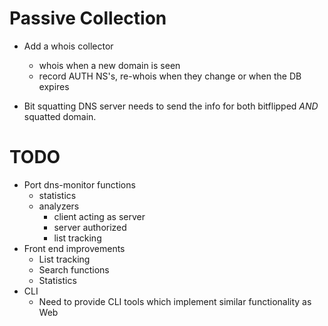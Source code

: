 # Passive Collection

* Add a whois collector
  * whois when a new domain is seen
  * record AUTH NS's, re-whois when they change or when the DB expires

* Bit squatting DNS server needs to send the info for both bitflipped *AND*
  squatted domain.

# TODO

* Port dns-monitor functions
  * statistics
  * analyzers
    * client acting as server
    * server authorized
    * list tracking
* Front end improvements
  * List tracking
  * Search functions
  * Statistics
* CLI
  * Need to provide CLI tools which implement similar functionality as Web
 
